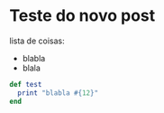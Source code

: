 # Teste do novo post

lista de coisas:
- blabla
- blala

```ruby
def test
  print "blabla #{12}"
end
```
